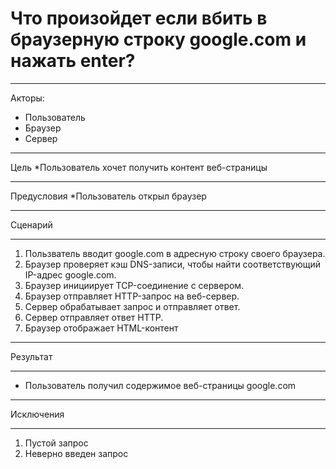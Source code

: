 # Что произойдет если вбить в браузерную строку google.com и нажать enter?
***
Акторы:
- Пользователь
- Браузер
- Cервер
***
Цель
*Пользователь хочет получить контент веб-страницы
***
Предусловия
*Пользователь открыл браузер
***
Сценарий
***
1) Пользватель вводит google.com в адресную строку своего браузера.
2) Браузер проверяет кэш DNS-записи, чтобы найти соответствующий IP-адрес google.com.
3) Браузер инициирует TCP-соединение с сервером.
4) Браузер отправляет HTTP-запрос на веб-сервер.
5) Сервер обрабатывает запрос и отправляет ответ.
6) Сервер отправляет ответ HTTP.
7) Браузер отображает HTML-контент
 ***
 Результат
***
- Пользователь получил содержимое веб-страницы google.com
***
Исключения
***
1. Пустой запрос
2. Неверно введен запрос
